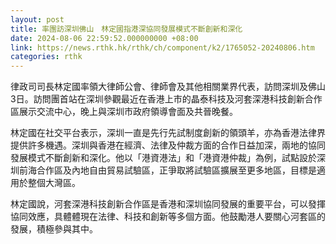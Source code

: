 ```yaml
---
layout: post
title: 率團訪深圳佛山　林定國指港深協同發展模式不斷創新和深化
date: 2024-08-06 22:59:52.000000000 +08:00
link: https://news.rthk.hk/rthk/ch/component/k2/1765052-20240806.htm
categories: rthk
---
```


律政司司長林定國率領大律師公會、律師會及其他相關業界代表，訪問深圳及佛山3日。訪問團首站在深圳參觀最近在香港上市的晶泰科技及河套深港科技創新合作區展示交流中心，晚上與深圳市政府領導會面及共晉晚餐。

林定國在社交平台表示，深圳一直是先行先試制度創新的領頭羊，亦為香港法律界提供許多機遇。深圳與香港在經濟、法律及仲裁方面的合作日益加深，兩地的協同發展模式不斷創新和深化。他以「港資港法」和「港資港仲裁」為例，試點設於深圳前海合作區及內地自由貿易試驗區，正爭取將試驗區擴展至更多地區，目標是適用於整個大灣區。

林定國說，河套深港科技創新合作區是香港和深圳協同發展的重要平台，可以發揮協同效應，具體體現在法律、科技和創新等多個方面。他鼓勵港人要關心河套區的發展，積極參與其中。
